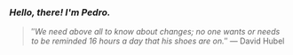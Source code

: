 ### *Hello, there! I'm Pedro.*
> ″*We need above all to know about changes; no one wants or needs to be reminded 16 hours a day that his shoes are on.*″
 — David Hubel
